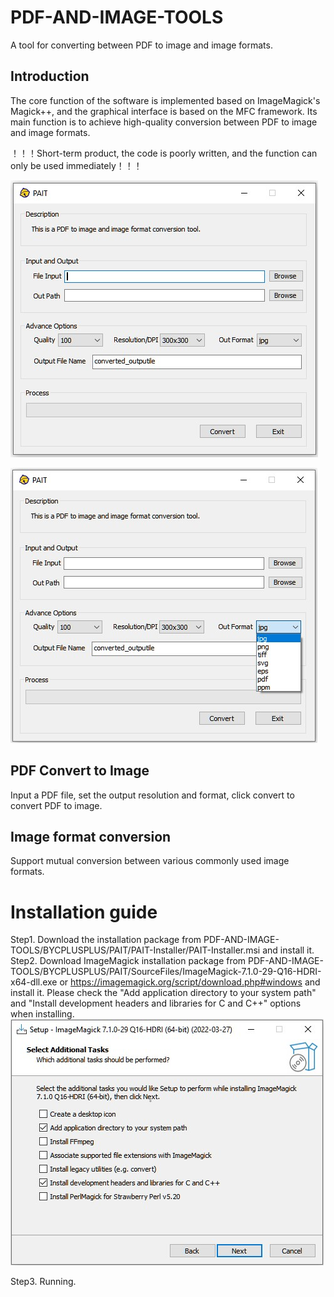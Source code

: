 # PDF-AND-IMAGE-TOOLS
A tool for converting between PDF to image and image formats.
## Introduction
The core function of the software is implemented based on ImageMagick's Magick++, and the graphical interface is based on the MFC framework. Its main function is to achieve high-quality conversion between PDF to image and image formats.

！！！Short-term product, the code is poorly written, and the function can only be used immediately！！！

![image](BYCPLUSPLUS/PAIT/SourceFiles/PAIT-Screenshot.jpg)

![image](BYCPLUSPLUS/PAIT/SourceFiles/Screenshot1.jpg)

## PDF Convert to Image
Input a PDF file, set the output resolution and format, click convert to convert PDF to image.

## Image format conversion
Support mutual conversion between various commonly used image formats.

# Installation guide
Step1. Download the installation package from PDF-AND-IMAGE-TOOLS/BYCPLUSPLUS/PAIT/PAIT-Installer/PAIT-Installer.msi and install it.
Step2. Download ImageMagick installation package from PDF-AND-IMAGE-TOOLS/BYCPLUSPLUS/PAIT/SourceFiles/ImageMagick-7.1.0-29-Q16-HDRI-x64-dll.exe or https://imagemagick.org/script/download.php#windows and install it. Please check the "Add application directory to your system path" and "Install development headers and libraries for C and C++" options when installing.
![image](BYCPLUSPLUS/PAIT/SourceFiles/ImageMagick-Install-Guide.jpg)

Step3. Running.
